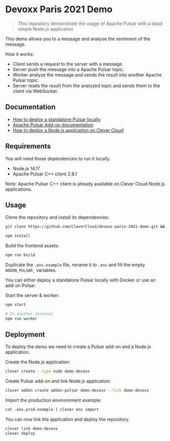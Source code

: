 # Devoxx Paris 2021 Demo

> This repository demonstrate the usage of Apache Pulsar with a dead simple Node.js application

This demo allows you to a message and analyse the sentiment of the message.

How it works:

- Client sends a request to the server with a message.
- Server push the message into a Apache Pulsar topic.
- Worker analyze the message and sends the result into another Apache Pulsar topic.
- Server reads the result from the analyzed topic and sends them to the client via WebSocket.

## Documentation

- [How to deploy a standalone Pulsar locally](https://pulsar.apache.org/docs/en/standalone-docker/)
- [Apache Pulsar Add-on documentation](https://www.clever-cloud.com/doc/deploy/addon/pulsar/)
- [How to deploy a Node.js application on Clever Cloud](https://www.clever-cloud.com/doc/deploy/application/javascript/by-framework/nodejs/)


## Requirements

You will need those dependencies to run it locally.

- Node.js 14.17
- Apache Pulsar C++ client 2.8.1

Note: Apache Pulsar C++ client is already available on Clever Cloud Node.js applications.

## Usage

Clone the repository and install its dependencies:

```bash
git clone https://github.com/CleverCloud/devoxx-paris-2021-demo.git && cd devoxx-paris-2021-demo

npm install
```

Build the frontend assets:

```bash
npm run build
```

Duplicate the `.env.example` file, rename it to `.env` and fill the empty `ADDON_PULSAR_` variables.

You can either deploy a standalone Pulsar locally with Docker or use an add-on Pulsar.

Start the server & worker:

```bash
npm start

# In another terminal 
npm run worker 
```

## Deployment

To deploy the demo we need to create a Pulsar add-on and a Node.js application.

Create the Node.js application:

```bash
clever create --type node demo-devoxx
```

Create Pulsar add-on and link Node.js application:

```bash
clever addon create addon-pulsar demo-devoxx --link demo-devoxx
```

Import the production environnment example:

```bash
cat .env.prod.example | clever env import
```

You can now link the application and deploy the repository:

```bash
clever link demo-devoxx
clever deploy
```